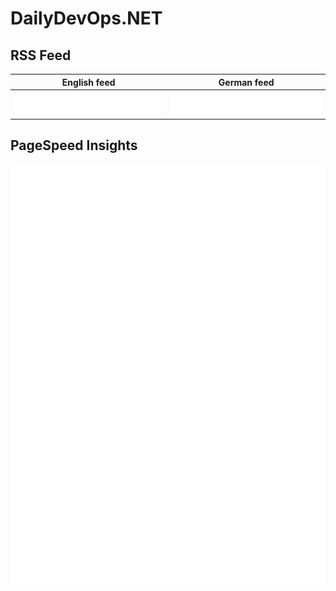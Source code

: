 # DailyDevOps.NET

## RSS Feed

<table align="center">
    <thead>
        <tr>
            <th>English feed</th>
            <th>German feed</th>
        </tr>
    </thead>
    <tbody>
        <tr>
            <td>
                <a href="https://daily-devops.net/en/" title="Daily DevOps & .NET - English Feed">
                    <img src="metrics.dailydevops.en.rss.svg" alt="Daily DevOps & .NET - English Feed" title="Daily DevOps & .NET - English Feed" />
                </a>
            </td>
            <td>
                <a href="https://daily-devops.net/de/" title="Daily DevOps & .NET - German Feed">
                    <img src="metrics.dailydevops.de.rss.svg" alt="Daily DevOps & .NET - German Feed" title="Daily DevOps & .NET - German Feed" />
                </a>
            </td>
        </tr>
    </tbody>
</table>

## PageSpeed Insights
<div align="center"><img src="metrics.dailydevops.pagespeed.svg" alt="PageSpeed Insights" title="PageSpeed Insights" /></div>
